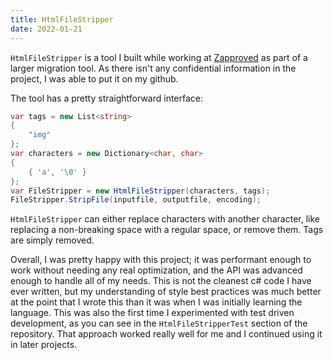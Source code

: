 ```yaml
---
title: HtmlFileStripper
date: 2022-01-21
---
```


`HtmlFileStripper` is a tool I built while working at [Zapproved](https://zapproved.com) as part of a larger migration tool. As there isn't any confidential information in the project, I was able to put it on my github. 

The tool has a pretty straightforward interface:
```c#
var tags = new List<string>
{
    "img"
};
var characters = new Dictionary<char, char>
{
    { 'a', '\0' }
};
var FileStripper = new HtmlFileStripper(characters, tags);
FileStripper.StripFile(inputfile, outputfile, encoding);
```

`HtmlFileStripper` can either replace characters with another character, like replacing a non-breaking space with a regular space, or remove them. Tags are simply removed.

Overall, I was pretty happy with this project; it was performant enough to work without needing any real optimization, and the API was advanced enough to handle all of my needs. This is not the cleanest c# code I have ever written, but my understanding of style best practices was much better at the point that I wrote this than it was when I was initially learning the language. This was also the first time I experimented with test driven development, as you can see in the `HtmlFileStripperTest` section of the repository. That approach worked really well for me and I continued using it in later projects.
